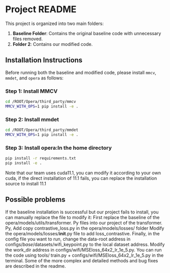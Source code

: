 # Project README

This project is organized into two main folders:
1. **Baseline Folder**: Contains the original baseline code with unnecessary files removed.
2. **Folder 2**: Contains our modified code.

## Installation Instructions
Before running both the baseline and modified code, please install `mmcv`, `mmdet`, and `opera` as follows:

### Step 1: Install MMCV
```bash
cd /ROOT/Opera/third_party/mmcv
MMCV_WITH_OPS=1 pip install -e .
```
### Step 2: Install mmdet
```bash
cd /ROOT/Opera/third_party/mmdet
MMCV_WITH_OPS=1 pip install -e .
```
### Step 3: Install opera:In the home directory
```bash
pip install -r requirements.txt
pip install -e .
```
Note that our team uses cuda11.1, you can modify it according to your own cuda, if the direct installation of 11.1 fails, you can replace the installation source to install 11.1

## Possible problems
If the baseline installation is successful but our project fails to install, you can manually replace the file to modify it:
First replace the baseline of the opera/models/utils/transformer. Py files into our project of the transformer. Py, Add copy contrastive_loss.py in the opera/models/losses/ folder Modify the opera/models/losses/__init__.py file to add  loss_contrastive. Finally, in the config file you want to run,  change the data-root address in configs/_base_/datasets/wifi_keypoint.py to the local dataset address. Modify the  work_dir address in configs/wifi/MSEloss_64x2_lr_1e_5.py. You can run the code using tools/ train.py +  configs/wifi/MSEloss_64x2_lr_1e_5.py in the terminal. Some of the more complex and detailed methods and bug fixes are  described in the readme.
